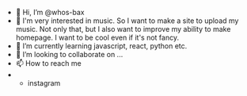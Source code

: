 - 👋 Hi, I’m @whos-bax
- 👀 I'm very interested in music. So I want to make a site to upload my music. Not only that, but I also want to improve my ability to make homepage. I want to be cool even if it's not fancy.
- 🌱 I’m currently learning javascript, react, python etc.
- 💞️ I’m looking to collaborate on ...
- 📫 How to reach me 
-    * instagram

<!---
whos-bax/whos-bax is a ✨ special ✨ repository because its `README.md` (this file) appears on your GitHub profile.
You can click the Preview link to take a look at your changes.
--->
